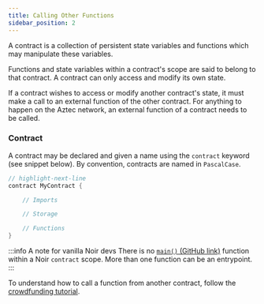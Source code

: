 ```yaml
---
title: Calling Other Functions
sidebar_position: 2
---
```



<!-- TODO finish this guide. i think we accidentally deleted it because this page makes no sense -->

A contract is a collection of persistent state variables and functions which may manipulate these variables. 

Functions and state variables within a contract's scope are said to belong to that contract. A contract can only access and modify its own state.

If a contract wishes to access or modify another contract's state, it must make a call to an external function of the other contract. For anything to happen on the Aztec network, an external function of a contract needs to be called.

### Contract

A contract may be declared and given a name using the `contract` keyword (see snippet below). By convention, contracts are named in `PascalCase`.

```rust title="contract keyword"
// highlight-next-line
contract MyContract {

    // Imports 

    // Storage 

    // Functions
}
```
:::info A note for vanilla Noir devs
There is no [`main()` (GitHub link)](https://noir-lang.org/docs/getting_started/project_breakdown/#mainnr) function within a Noir `contract` scope. More than one function can be an entrypoint.
:::

To understand how to call a function from another contract, follow the  [crowdfunding tutorial](../../../../tutorials/codealong/contract_tutorials/crowdfunding_contract.md).
